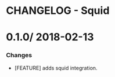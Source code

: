 # CHANGELOG - Squid

0.1.0/ 2018-02-13
==================

### Changes

* [FEATURE] adds squid integration.
